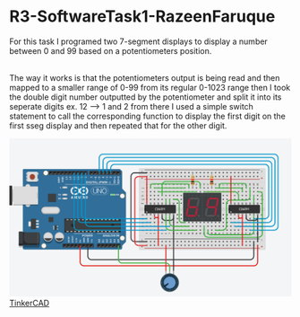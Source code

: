 # R3-SoftwareTask1-RazeenFaruque

For this task I programed two 7-segment displays to display a number between 0 and 99 based on a potentiometers position.  
 <br>

The way it works is that the potentiometers output is being read and then mapped to a smaller range of 0-99 from its regular 0-1023 range then I took the double digit number outputted by the potentiometer and split it into its seperate digits ex. 12 --> 1 and 2 from there I used a simple switch statement to call the corresponding function to display the first digit on the first sseg display and then repeated that for the other digit. 

![Arduino Project](Diagram.png)
[TinkerCAD](https://www.tinkercad.com/things/fR7qw6Eqs56-r3-softwaretask1-razeenfaruque)
